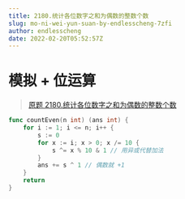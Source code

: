 ```yaml
---
title: 2180.统计各位数字之和为偶数的整数个数
slug: mo-ni-wei-yun-suan-by-endlesscheng-7zfi
author: endlesscheng
date: 2022-02-20T05:52:57Z
---
```

# 模拟 + 位运算
 
> [原题 2180.统计各位数字之和为偶数的整数个数](https://leetcode.cn/problems/count-integers-with-even-digit-sum)
```go
func countEven(n int) (ans int) {
	for i := 1; i <= n; i++ {
		s := 0
		for x := i; x > 0; x /= 10 {
			s ^= x % 10 & 1 // 用异或代替加法
		}
		ans += s ^ 1 // 偶数就 +1
	}
	return
}
``` 
